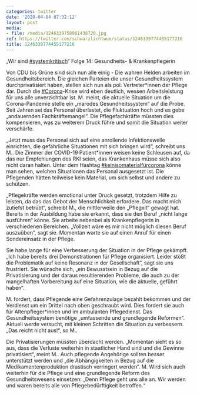 ```yaml
---
categories: twitter
date: '2020-04-04 07:32:12'
layout: post
media:
- file: /media/1246339758961438720.jpg
ref: https://twitter.com/schwarzlichtwue/status/1246339774455177216
title: 1246339774455177216
---
```

„Wir sind [#systemkritisch](/t/systemkritisch)“ Folge 14:  Gesundheits- &amp; Krankenpflegerin



Von CDU bis Grüne sind sich nun alle einig - Die wahren Helden arbeiten im Gesundheitsbereich. 
Die gleichen Parteien die unser Gesundheitssystem durchprivatisiert haben, stellen sich nun als pol. Vertreter\*innen der Pflege dar. Durch die [#Corona](/t/corona)-Krise wird eben deutlich, wessen Arbeitsleistung für uns alle unverzichtbar ist.
M. meint, die aktuelle Situation um die Corona-Pandemie stelle ein „marodes Gesundheitssystem“ auf die Probe. Seit Jahren sei das Personal überlastet, die Fluktuation hoch und es gebe „andauernden Fachkräftemangel“.
Die Pflegefachkräfte müssten dies kompensieren, was zu weiterem Druck führe und somit die Situation weiter verschärfe.



„Jetzt muss das Personal sich auf eine anrollende Infektionswelle einrichten, die gefährliche Situationen mit sich bringen wird“, schreibt uns M..
Die Zimmer der COVID-19 Patient\*innen weisen keine Schleusen auf, da das nur Empfehlungen des RKI seien, das Krankenhaus müsse sich also nicht daran halten. Unter dem Hashtag [#keinisomaterialfürcorona](/t/keinisomaterialfürcorona) könne man sehen, welchen Situationen das Personal ausgesetzt ist.
Die Pflegenden hätten teilweise kein Material, um sich selbst und andere zu schützen. 



„Pflegekräfte werden emotional unter Druck gesetzt, trotzdem Hilfe zu leisten, da das das Gebot der Menschlichkeit erfordere.
Das macht mich zutiefst betrübt“, schreibt M., die mittlerweile den „Pflegxit“ gewagt hat. Bereits in der Ausbildung habe sie erkannt, dass sie den Beruf „nicht lange ausführen“ könne. Sie arbeite nebenbei als Krankenpflegerin in verschiedenen Bereichen.
„Vollzeit wäre es mir nicht möglich diesen Beruf auszuüben“, sagt sie. Momentan warte sie auf einen Anruf für einen Sondereinsatz in der Pflege. 



Sie habe lange für eine Verbesserung der Situation in der Pflege gekämpft.
„Ich habe bereits drei Demonstrationen für Pflege organisiert. Leider stößt die Problematik auf keine Resonanz in der Gesellschaft“, sagt sie uns frustriert.
Sie wünsche sich, „ein Bewusstsein in Bezug auf die Privatisierung und der daraus resultierenden Probleme, die auch zu der mangelhaften Vorbereitung auf eine Situation, wie die aktuelle, geführt haben“. 



M. fordert, dass Pflegende eine Gefahrenzulage bezahlt bekommen und 
 der Verdienst um ein Drittel nach oben geschraubt wird. Dies fordert sie auch für Altenpfleger\*innen und im ambulanten Pflegedienst. Das Gesundheitssystem benötige „umfassende und grundlegende Reformen“.
Aktuell werde versucht, mit kleinen Schritten die Situation zu verbessern. „Das reicht nicht aus!“, so M..



Die Privatisierungen müssten überdacht werden. „Momentan sieht es so aus, dass die Verluste weiterhin in staatlicher Hand sind und die Gewinne privatisiert“, meint M..
Auch pflegende Angehörige sollten besser unterstützt werden und „die Abhängigkeiten in Bezug auf die Medikamentenproduktion drastisch verringert werden“.
M. Wird sich auch weiterhin für die Pflege und eine grundlegende Reform des Gesundheitswesens einsetzen: „Denn Pflege geht uns alle an. Wir werden und waren bereits alle von Pflegebedürftigkeit betroffen.“
